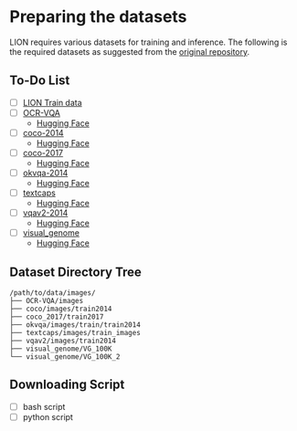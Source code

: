 # Preparing the datasets

LION requires various datasets for training and inference.
The following is the required datasets as suggested from the [original repository](https://github.com/JiuTian-VL/JiuTian-LION).

## To-Do List

- [ ] [LION Train data](https://huggingface.co/datasets/daybreaksly/LION-data-train)
- [ ] [OCR-VQA](https://drive.google.com/drive/folders/1_GYPY5UkUy7HIcR0zq3ZCFgeZN7BAfm_)
  - [Hugging Face](https://huggingface.co/datasets/howard-hou/OCR-VQA)
- [ ] [coco-2014](https://www.kaggle.com/datasets/jeffaudi/coco-2014-dataset-for-yolov3)
  - [Hugging Face](https://huggingface.co/datasets/visual-layer/coco-2014-vl-enriched)
- [ ] [coco-2017](https://www.kaggle.com/datasets/awsaf49/coco-2017-dataset)
  - [Hugging Face](https://huggingface.co/datasets/rafaelpadilla/coco2017)
- [ ] [okvqa-2014](https://okvqa.allenai.org/download.html)
  - [Hugging Face](https://huggingface.co/datasets/HuggingFaceM4/A-OKVQA)
- [ ] [textcaps](https://textvqa.org/textcaps/dataset/)
  - [Hugging Face](https://huggingface.co/datasets/HuggingFaceM4/TextCaps)
- [ ] [vqav2-2014](https://visualqa.org/download.html)
  - [Hugging Face](https://huggingface.co/datasets/HuggingFaceM4/VQAv2)
- [ ] [visual_genome](https://homes.cs.washington.edu/~ranjay/visualgenome/api.html)
  - [Hugging Face](https://huggingface.co/datasets/ranjaykrishna/visual_genome)

## Dataset Directory Tree

```tree
/path/to/data/images/
├── OCR-VQA/images
├── coco/images/train2014
├── coco_2017/train2017
├── okvqa/images/train/train2014
├── textcaps/images/train_images
├── vqav2/images/train2014
├── visual_genome/VG_100K
└── visual_genome/VG_100K_2
```

## Downloading Script

- [ ] bash script
- [ ] python script
